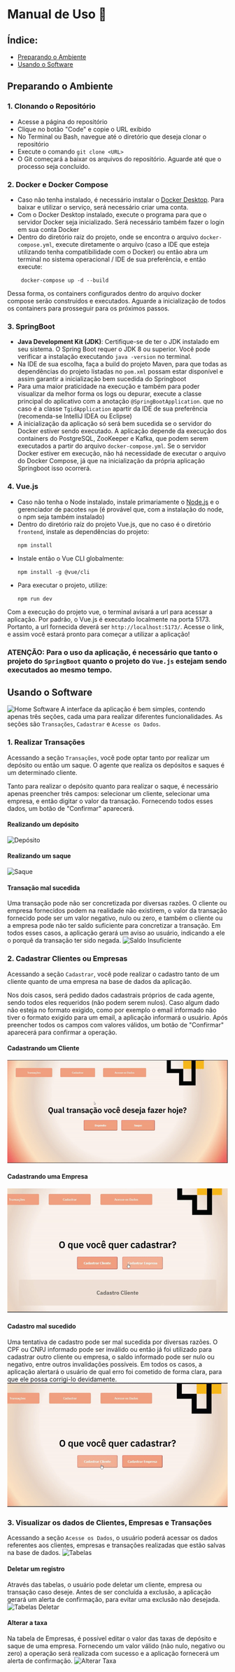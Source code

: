 # Manual de Uso 📘

## Índice:
- [Preparando o Ambiente](#Preparando-o-Ambiente)
- [Usando o Software](#Usando-o-Software)

## Preparando o Ambiente

### 1. Clonando o Repositório
- Acesse a página do repositório
- Clique no botão "Code" e copie o URL exibido
- No Terminal ou Bash, navegue até o diretório que deseja clonar o repositório
- Execute o comando ```git clone <URL>```
- O Git começará a baixar os arquivos do repositório. Aguarde até que o processo seja concluído.

### 2. Docker e Docker Compose
- Caso não tenha instalado, é necessário instalar o [Docker Desktop](https://www.docker.com/products/docker-desktop/). Para baixar e utilizar o serviço, será necessário criar uma conta.
- Com o Docker Desktop instalado, execute o programa para que o servidor Docker seja inicializado. Será necessário também fazer o login em sua conta Docker
- Dentro do diretório raiz do projeto, onde se encontra o arquivo `docker-compose.yml`, execute diretamente o arquivo (caso a IDE que esteja utilizando tenha compatibilidade com o Docker) ou então abra um terminal no sistema operacional / IDE de sua preferência, e então execute:
  ```docker
   docker-compose up -d --build
  ```
Dessa forma, os containers configurados dentro do arquivo docker compose serão construídos e executados. Aguarde a inicialização de todos os containers para prosseguir para os próximos passos.

### 3. SpringBoot
- <b>Java Development Kit (JDK)</b>: Certifique-se de ter o JDK instalado em seu sistema. O Spring Boot requer o JDK 8 ou superior. Você pode verificar a instalação executando `java -version` no terminal.
- Na IDE de sua escolha, faça a build do projeto Maven, para que todas as dependências do projeto listadas no `pom.xml` possam estar disponível e assim garantir a inicialização bem sucedida do Springboot
- Para uma maior praticidade na execução e também para poder visualizar da melhor forma os logs ou depurar, execute a classe principal do aplicativo com a anotação `@SpringBootApplication`. que no caso é a classe `TgidApplication` apartir da IDE de sua preferência (recomenda-se IntelliJ IDEA ou Eclipse)
- A inicialização da aplicação só será bem sucedida se o servidor do Docker estiver sendo executado. A aplicação depende da execução dos containers do PostgreSQL, ZooKeeper e Kafka, que podem serem executados a partir do arquivo `docker-compose.yml`. Se o servidor Docker estiver em execução, não há necessidade de executar o arquivo do Docker Compose, já que na inicialização da própria aplicação Springboot isso ocorrerá.

### 4. Vue.js
- Caso não tenha o Node instalado, instale primariamente o [Node.js](https://nodejs.org/en/download/current) e o gerenciador de pacotes `npm` (é provável que, com a instalação do node, o npm seja também instalado)
- Dentro do diretório raíz do projeto Vue.js, que no caso é o diretório `frontend`, instale as dependências do projeto:
  ```node
  npm install
  ```
- Instale então o Vue CLI globalmente:
  ```node
  npm install -g @vue/cli
  ```
- Para executar o projeto, utilize:
    ```node
    npm run dev
    ```
Com a execução do projeto vue, o terminal avisará a url para acessar a aplicação. Por padrão, o Vue.js é executado localmente na porta 5173. Portanto, a url fornecida deverá ser `http://localhost:5173/`. Acesse o link, e assim você estará pronto para começar a utilizar a aplicação!

### ATENÇÃO: Para o uso da aplicação, é necessário que tanto o projeto do `SpringBoot` quanto o projeto do `Vue.js` estejam sendo executados ao mesmo tempo. 

## Usando o Software
![Home Software](https://github.com/SoSoJigsaw/Desafio_TGID/blob/main/img/gif-readme.gif)
A interface da aplicação é bem simples, contendo apenas três seções, cada uma para realizar diferentes funcionalidades. As seções são `Transações`, `Cadastrar` e `Acesse os Dados`.

### 1. Realizar Transações
Acessando a seção `Transações`, você pode optar tanto por realizar um depósito ou então um saque. O agente que realiza os depósitos e saques é um determinado cliente.

Tanto para realizar o depósito quanto para realizar o saque, é necessário apenas preencher três campos: selecionar um cliente, selecionar uma empresa, e então digitar o valor da transação. Fornecendo todos esses dados, um botão de "Confirmar" aparecerá.

#### Realizando um depósito
![Depósito](https://github.com/SoSoJigsaw/Desafio_TGID/blob/main/img/manual%20do%20usuario/deposito.gif)

#### Realizando um saque
![Saque](https://github.com/SoSoJigsaw/Desafio_TGID/blob/main/img/manual%20do%20usuario/saque.gif)

#### Transação mal sucedida
Uma transação pode não ser concretizada por diversas razões. O cliente ou empresa fornecidos podem na realidade não existirem, o valor da transação fornecido pode ser um valor negativo, nulo ou zero, e também o cliente ou a empresa pode não ter saldo suficiente para concretizar a transação. Em todos esses casos, a aplicação gerará um aviso ao usuário, indicando a ele o porquê da transação ter sido negada.
![Saldo Insuficiente](https://github.com/SoSoJigsaw/Desafio_TGID/blob/main/img/manual%20do%20usuario/saldo-insuficiente.gif)

### 2. Cadastrar Clientes ou Empresas
Acessando a seção `Cadastrar`, você pode realizar o cadastro tanto de um cliente quanto de uma empresa na base de dados da aplicação.

Nos dois casos, será pedido dados cadastrais próprios de cada agente, sendo todos eles requeridos (não podem serem nulos). Caso algum dado não esteja no formato exigido, como por exemplo o email informado não tiver o formato exigido para um email, a aplicação informará o usuário. Após preencher todos os campos com valores válidos, um botão de "Confirmar" aparecerá para confirmar a operação.

#### Cadastrando um Cliente
![Cadastro Cliente](https://github.com/SoSoJigsaw/Desafio_TGID/blob/main/img/manual%20do%20usuario/cadastro-cliente.gif)

#### Cadastrando uma Empresa
![Cadastro Empresa](https://github.com/SoSoJigsaw/Desafio_TGID/blob/main/img/manual%20do%20usuario/cadastro-empresa.gif)


#### Cadastro mal sucedido
Uma tentativa de cadastro pode ser mal sucedida por diversas razões. O CPF ou CNPJ informado pode ser inválido ou então já foi utilizado para cadastrar outro cliente ou empresa, o saldo informado pode ser nulo ou negativo, entre outros invalidações possíveis. Em todos os casos, a aplicação alertará o usuário de qual erro foi cometido de forma clara, para que ele possa corrigi-lo devidamente.
![CPF Inválido](https://github.com/SoSoJigsaw/Desafio_TGID/blob/main/img/manual%20do%20usuario/cpf-invalido.gif)

### 3. Visualizar os dados de Clientes, Empresas e Transações
Acessando a seção `Acesse os Dados`, o usuário poderá acessar os dados referentes aos clientes, empresas e transações realizadas que estão salvas na base de dados.
![Tabelas](https://github.com/SoSoJigsaw/Desafio_TGID/blob/main/img/manual%20do%20usuario/tabelas.gif)

#### Deletar um registro
Através das tabelas, o usuário pode deletar um cliente, empresa ou transação caso deseje. Antes de ser concluída a exclusão, a aplicação gerará um alerta de confirmação, para evitar uma exclusão não desejada.
![Tabelas Deletar](https://github.com/SoSoJigsaw/Desafio_TGID/blob/main/img/manual%20do%20usuario/tabelas-deletar.gif)

#### Alterar a taxa
Na tabela de Empresas, é possível editar o valor das taxas de depósito e saque de uma empresa. Fornecendo um valor válido (não nulo, negativo ou zero) a operação será realizada com sucesso e a aplicação fornecerá um alerta de confirmação.
![Alterar Taxa](https://github.com/SoSoJigsaw/Desafio_TGID/blob/main/img/manual%20do%20usuario/alterar-taxa.gif)